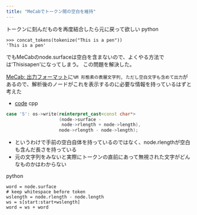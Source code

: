 ```yaml
---
title: "MeCabでトークン間の空白を維持"
---
```


トークンに刻んだものを再度結合したら元に戻って欲しい
python

```
>>> concat_tokens(tokenize("This is a pen"))
'This is a pen'
```

でもMeCabのnode.surfaceは空白を含まないので、よくやる方法では'Thisisapen'になってしまう。
この問題を解決した。

[MeCab: 出力フォーマット](https://taku910.github.io/mecab/format.html)に`%M 形態素の表層文字列, ただし空白文字も含めて出力`があるので、解析後のノードがこれを表示するのに必要な情報を持っているはずと考えた
- [code](https://github.com/taku910/mecab/blob/3a07c4eefaffb4e7a0690a7f4e5e0263d3ddb8a3/mecab/src/writer.cpp#L280)
cpp

```cpp
case 'S': os->write(reinterpret_cast<const char*>
                    (node->surface -
                     node->rlength + node->length),
                    node->rlength - node->length);
```

- というわけで手前の空白自体を持っているのではなく、node.rlengthが空白も含んだ長さを持っている
- 元の文字列をみないと実際にトークンの直前にあって無視された文字がどんなものかはわからない

python

```
word = node.surface
# keep whitespace before token
wslength = node.rlength - node.length
ws = s[start:start+wslength]
word = ws + word
```

